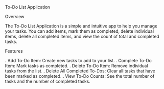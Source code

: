 To-Do List Application

Overview

The To-Do List Application is a simple and intuitive app to help you manage your tasks. You can add items, mark them as completed, delete individual items, delete all completed items, and view the count of total and completed tasks.


Features

. Add To-Do Item: Create new tasks to add to your list.
. Complete To-Do Item: Mark tasks as completed.
. Delete To-Do Item: Remove individual tasks from the list.
. Delete All Completed To-Dos: Clear all tasks that have been marked as completed.
. View To-Do Counts: See the total number of tasks and the number of completed tasks.

